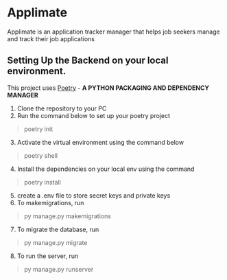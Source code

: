 # Applimate
Applimate is an application tracker manager that helps job seekers manage and track their job applications

## Setting Up the Backend on your local environment.
This project uses [Poetry](https://python-poetry.org/) - **A PYTHON PACKAGING AND DEPENDENCY MANAGER**
1. Clone the repository to your PC
2. Run the command below to set up your poetry project
> poetry init
3. Activate the virtual environment using the command below
> poetry shell
4. Install the dependencies on your local env using the command
> poetry install
5. create a .env file to store secret keys and private keys
6. To makemigrations, run
> py manage.py makemigrations
7. To migrate the database, run
> py manage.py migrate
8. To run the server, run
> py manage.py runserver 
